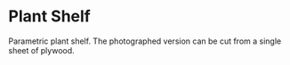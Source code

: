 # Plant Shelf

Parametric plant shelf.  The photographed version can be cut from a single sheet of plywood.
